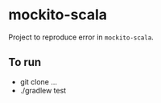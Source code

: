 # mockito-scala

Project to reproduce error in `mockito-scala`.

## To run
- git clone ...
- ./gradlew test

